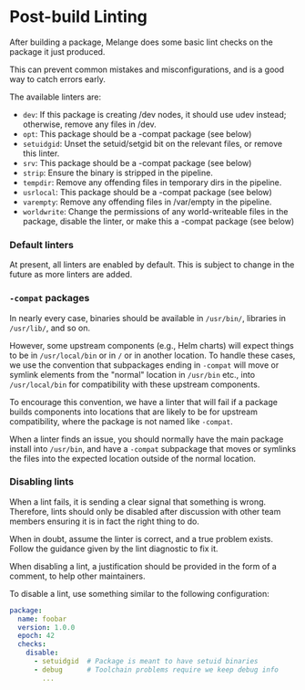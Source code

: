 # Post-build Linting

After building a package, Melange does some basic lint checks on the package it just produced.

This can prevent common mistakes and misconfigurations, and is a good way to catch errors early.

The available linters are:

- `dev`: If this package is creating /dev nodes, it should use udev instead; otherwise, remove any files in /dev.
- `opt`: This package should be a -compat package (see below)
- `setuidgid`: Unset the setuid/setgid bit on the relevant files, or remove this linter.
- `srv`: This package should be a -compat package (see below)
- `strip`: Ensure the binary is stripped in the pipeline.
- `tempdir`: Remove any offending files in temporary dirs in the pipeline.
- `usrlocal`: This package should be a -compat package (see below)
- `varempty`: Remove any offending files in /var/empty in the pipeline.
- `worldwrite`: Change the permissions of any world-writeable files in the package, disable the linter, or make this a -compat package (see below)

### Default linters

At present, all linters are enabled by default. This is subject to change in the future as more linters are added.

### `-compat` packages

In nearly every case, binaries should be available in `/usr/bin/`, libraries in `/usr/lib/`, and so on.

However, some upstream components (e.g., Helm charts) will expect things to be in `/usr/local/bin` or in `/` or in another location.
To handle these cases, we use the convention that subpackages ending in `-compat` will move or symlink elements from the "normal" location in `/usr/bin` etc., into `/usr/local/bin` for compatibility with these upstream components.

To encourage this convention, we have a linter that will fail if a package builds components into locations that are likely to be for upstream compatibility, where the package is not named like `-compat`.

When a linter finds an issue, you should normally have the main package install into `/usr/bin`, and have a `-compat` subpackage that moves or symlinks the files into the expected location outside of the normal location.

### Disabling lints

When a lint fails, it is sending a clear signal that something is wrong. Therefore, lints should only be disabled after discussion with other team members ensuring it is in fact the right thing to do.

When in doubt, assume the linter is correct, and a true problem exists. Follow the guidance given by the lint diagnostic to fix it.

When disabling a lint, a justification should be provided in the form of a comment, to help other maintainers.

To disable a lint, use something similar to the following configuration:

```yaml
package:
  name: foobar
  version: 1.0.0
  epoch: 42
  checks:
    disable:
      - setuidgid  # Package is meant to have setuid binaries
      - debug      # Toolchain problems require we keep debug info
        ...
```
